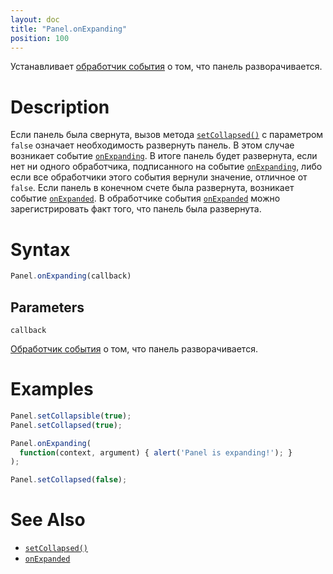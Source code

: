 ```yaml
---
layout: doc
title: "Panel.onExpanding"
position: 100
---
```


Устанавливает [обработчик события](../../../KeyConcepts/Script/) о том, что панель разворачивается.

# Description

Если панель была свернута, вызов метода [`setCollapsed()`](../Panel.setCollapsed/) с параметром `false`
означает необходимость развернуть панель. В этом случае возникает событие [`onExpanding`](../Panel.onExpanding/).
В итоге панель будет развернута, если нет ни одного обработчика, подписанного на событие [`onExpanding`](../Panel.onExpanding/),
либо если все обработчики этого события вернули значение, отличное от `false`. Если панель в конечном счете была развернута, 
возникает событие [`onExpanded`](../Panel.onExpanded/). В обработчике события [`onExpanded`](../Panel.onExpanded/)
можно зарегистрировать факт того, что панель была развернута.

# Syntax

```js
Panel.onExpanding(callback)
```

## Parameters

`callback`

[Обработчик события](../../../KeyConcepts/Script/) о том, что панель разворачивается.

# Examples

```js
Panel.setCollapsible(true);
Panel.setCollapsed(true);

Panel.onExpanding(
  function(context, argument) { alert('Panel is expanding!'); }
);

Panel.setCollapsed(false);
```

# See Also

* [`setCollapsed()`](../Panel.setCollapsed/)
* [`onExpanded`](../Panel.onExpanded/)
